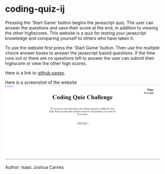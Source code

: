# coding-quiz-ij
Pressing the 'Start Game' button begins the javascript quiz. The user can answer the questions and save their score at the end, in addition to viewing the other highscores.
This website is a quiz for testing your javascript knowledge and comparing yourself to others who have taken it.

To use the website first press the 'Start Game' button. Then use the multiple choice answer boxes to answer the javascript based questions. If the time runs out or there are no questions left to answer the user can submit their highscore or view the other high scores.

Here is a link to [github pages](https://isaacjcarnes.github.io/coding-quiz-ij/).

Here is a screenshot of the website 
![Alt text](https://github.com/IsaacJCarnes/coding-quiz-ij/blob/main/Assets/images/web-screenshot.PNG "Website Screenshot")

Author: Isaac Joshua Carnes